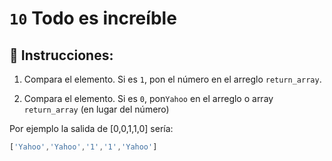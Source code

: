 # `10` Todo es increíble

## 📝 Instrucciones:

1. Compara el elemento. Si es `1`, pon el número en el arreglo `return_array`.

2. Compara el elemento. Si es `0`, pon`Yahoo` en el arreglo o array `return_array` (en lugar del número)


Por ejemplo la salida de [0,0,1,1,0] sería:

```js
['Yahoo','Yahoo','1','1','Yahoo']
```